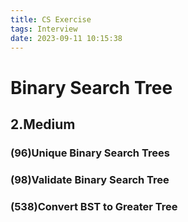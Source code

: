 ```yaml
---
title: CS Exercise
tags: Interview
date: 2023-09-11 10:15:38
---
```


# Binary Search Tree

##   2.Medium

###   (96)Unique Binary Search Trees

###   (98)Validate Binary Search Tree

###   (538)Convert BST to Greater Tree

